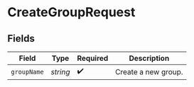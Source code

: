 # CreateGroupRequest


## Fields

| Field               | Type                | Required            | Description         |
| ------------------- | ------------------- | ------------------- | ------------------- |
| `groupName`         | *string*            | :heavy_check_mark:  | Create a new group. |